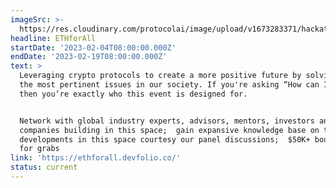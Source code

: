 ```yaml
---
imageSrc: >-
  https://res.cloudinary.com/protocolai/image/upload/v1673283371/hackathons/ethforall_nlrsld.png
headline: ETHforAll
startDate: '2023-02-04T08:00:00.000Z'
endDate: '2023-02-19T08:00:00.000Z'
text: >
  Leveraging crypto protocols to create a more positive future by solving for
  the most pertinent issues in our society. If you're asking “How can I help?”,
  then you’re exactly who this event is designed for.


  Network with global industry experts, advisors, mentors, investors and
  companies building in this space;  gain expansive knowledge base on the latest
  developments in this space courtesy our panel discussions;  $50K+ bounties up
  for grabs
link: 'https://ethforall.devfolio.co/'
status: current
---
```


